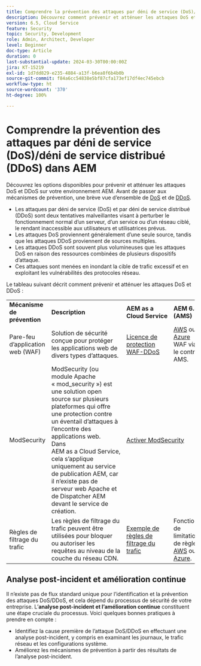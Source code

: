 ```yaml
---
title: Comprendre la prévention des attaques par déni de service (DoS)/déni de service distribué (DDoS)
description: Découvrez comment prévenir et atténuer les attaques DoS et DDoS contre AEM.
version: 6.5, Cloud Service
feature: Security
topic: Security, Development
role: Admin, Architect, Developer
level: Beginner
doc-type: Article
duration: 0
last-substantial-update: 2024-03-30T00:00:00Z
jira: KT-15219
exl-id: 1d7dd829-e235-4884-a13f-b6ea8f6b4b0b
source-git-commit: f84a6cc54838e5bf87cfa173ef17df4ec745ebcb
workflow-type: ht
source-wordcount: '370'
ht-degree: 100%

---
```


# Comprendre la prévention des attaques par déni de service (DoS)/déni de service distribué (DDoS) dans AEM

Découvrez les options disponibles pour prévenir et atténuer les attaques DoS et DDoS sur votre environnement AEM. Avant de passer aux mécanismes de prévention, une brève vue d’ensemble de [DoS](https://developer.mozilla.org/fr-FR/docs/Glossary/DOS_attack) et de [DDoS](https://developer.mozilla.org/fr-FR/docs/Glossary/Distributed_Denial_of_Service).

- Les attaques par déni de service (DoS) et par déni de service distribué (DDoS) sont deux tentatives malveillantes visant à perturber le fonctionnement normal d’un serveur, d’un service ou d’un réseau ciblé, le rendant inaccessible aux utilisateurs et utilisatrices prévus.
- Les attaques DoS proviennent généralement d’une seule source, tandis que les attaques DDoS proviennent de sources multiples.
- Les attaques DDoS sont souvent plus volumineuses que les attaques DoS en raison des ressources combinées de plusieurs dispositifs d’attaque.
- Ces attaques sont menées en inondant la cible de trafic excessif et en exploitant les vulnérabilités des protocoles réseau.

Le tableau suivant décrit comment prévenir et atténuer les attaques DoS et DDoS :

<table>
    <tbody>
        <tr>
            <td><strong>Mécanisme de prévention</strong></td>
            <td><strong>Description</strong></td>
            <td><strong>AEM as a Cloud Service</strong></td>
            <td><strong>AEM 6.5 (AMS)</strong></td>
            <td><strong>AEM 6.5 (On-Prem)</strong></td>
        </tr>
        <tr>
            <td>Pare-feu d’application web (WAF)</td>
            <td>Solution de sécurité conçue pour protéger les applications web de divers types d’attaques.</td>
            <td>
            <a href="https://experienceleague.adobe.com/fr/docs/experience-manager-learn/cloud-service/security/traffic-filter-and-waf-rules/examples-and-analysis#waf-rules" target="_blank">Licence de protection WAF-DDoS</a></td>
            <td><a href="https://docs.aws.amazon.com/fr_fr/waf/" target="_blank">AWS</a> ou <a href="https://azure.microsoft.com/fr-fr/products/web-application-firewall" target="_blank">Azure</a> WAF via le contrat AMS.</td>
            <td>Votre WAF préféré</td>
        </tr>
        <tr>
            <td>ModSecurity</td>
            <td>ModSecurity (ou module Apache « mod_security ») est une solution open source sur plusieurs plateformes qui offre une protection contre un éventail d’attaques à l’encontre des applications web.<br/> Dans AEM as a Cloud Service, cela s’applique uniquement au service de publication AEM, car il n’existe pas de serveur web Apache et de Dispatcher AEM devant le service de création.</td>
            <td colspan="3"><a href="https://experienceleague.adobe.com/fr/docs/experience-manager-learn/foundation/security/modsecurity-crs-dos-attack-protection" target="_blank">Activer ModSecurity </a></td>
        </tr>
        <tr>
            <td>Règles de filtrage du trafic</td>
            <td>Les règles de filtrage du trafic peuvent être utilisées pour bloquer ou autoriser les requêtes au niveau de la couche du réseau CDN.</td>
            <td><a href="https://experienceleague.adobe.com/fr/docs/experience-manager-learn/cloud-service/security/traffic-filter-and-waf-rules/examples-and-analysis" target="_blank">Exemple de règles de filtrage du trafic</a></td>
            <td>Fonctions de limitation de règles <a href="https://docs.aws.amazon.com/fr_fr/waf/latest/developerguide/waf-rule-statement-type-rate-based.html" target="_blank">AWS</a> ou <a href="https://learn.microsoft.com/fr-fr/azure/web-application-firewall/ag/rate-limiting-overview" target="_blank">Azure</a>.</td>
            <td>Votre solution préférée</td>
        </tr>
    </tbody>
</table>

## Analyse post-incident et amélioration continue

Il n’existe pas de flux standard unique pour l’identification et la prévention des attaques DoS/DDoS, et cela dépend du processus de sécurité de votre entreprise. L’**analyse post-incident et l’amélioration continue** constituent une étape cruciale du processus. Voici quelques bonnes pratiques à prendre en compte :

- Identifiez la cause première de l’attaque DoS/DDoS en effectuant une analyse post-incident, y compris en examinant les journaux, le trafic réseau et les configurations système.
- Améliorez les mécanismes de prévention à partir des résultats de l’analyse post-incident.

